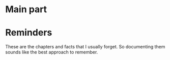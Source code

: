 # Main part

# Reminders
These are the chapters and facts that I usually forget. So documenting them sounds like the best approach to remember.